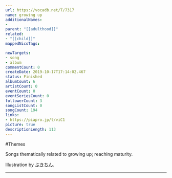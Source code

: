 ```yaml
---
url: https://vocadb.net/T/7317
name: growing up
additionalNames: 
- 
parent: "[[adulthood]]"
related:
- "[[child]]"
mappedNicoTags:

newTargets:
- song
- album
commentCount: 0
createDate: 2019-10-17T17:14:02.467
status: Finished
albumCount: 6
artistCount: 0
eventCount: 0
eventSeriesCount: 0
followerCount: 3
songListCount: 0
songCount: 194
links: 
- https://piapro.jp/t/viC1
picture: true
descriptionLength: 113
---
```


#Themes

Songs thematically related to growing up; reaching maturity.

Illustration by [ぶきちん](https://piapro.jp/kuro1671).

---

